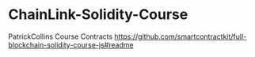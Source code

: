 # ChainLink-Solidity-Course
PatrickCollins Course Contracts
https://github.com/smartcontractkit/full-blockchain-solidity-course-js#readme
